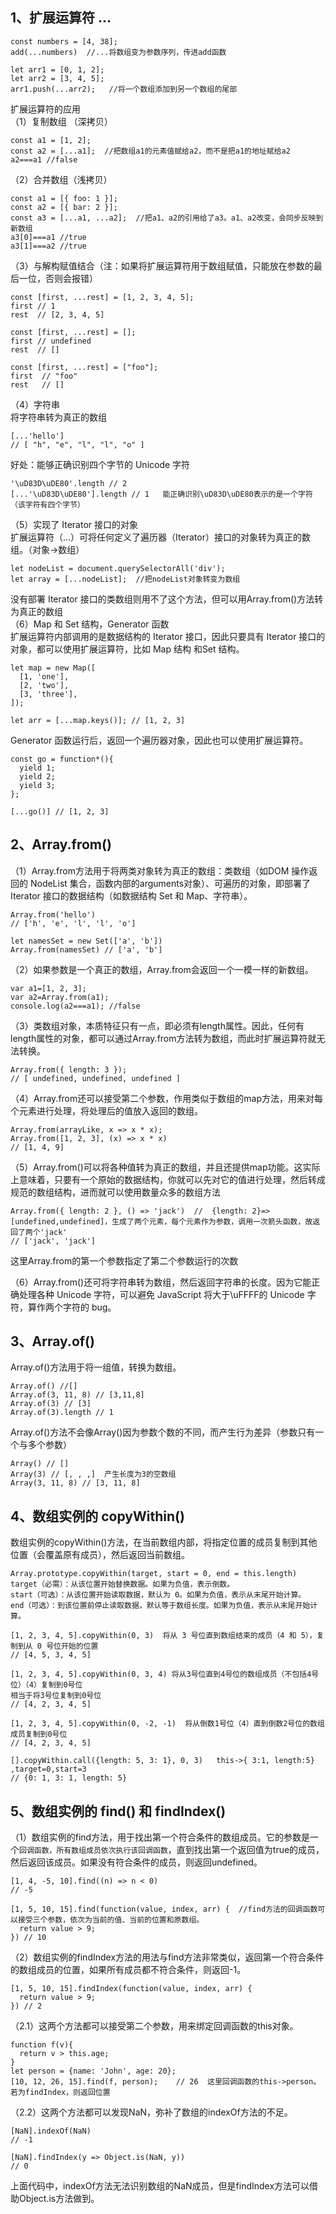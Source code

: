 ## 1、扩展运算符 ...
    const numbers = [4, 38];
    add(...numbers)  //...将数组变为参数序列，传进add函数

    let arr1 = [0, 1, 2];
    let arr2 = [3, 4, 5];
    arr1.push(...arr2);   //将一个数组添加到另一个数组的尾部

扩展运算符的应用<br>
（1）复制数组 （深拷贝）

    const a1 = [1, 2];
    const a2 = [...a1];  //把数组a1的元素值赋给a2，而不是把a1的地址赋给a2
    a2===a1 //false
（2）合并数组（浅拷贝）

    const a1 = [{ foo: 1 }];
    const a2 = [{ bar: 2 }];
    const a3 = [...a1, ...a2];  //把a1、a2的引用给了a3。a1、a2改变，会同步反映到新数组
    a3[0]===a1 //true
    a3[1]===a2 //true
（3）与解构赋值结合（注：如果将扩展运算符用于数组赋值，只能放在参数的最后一位，否则会报错）

    const [first, ...rest] = [1, 2, 3, 4, 5];
    first // 1
    rest  // [2, 3, 4, 5]

    const [first, ...rest] = [];
    first // undefined
    rest  // []

    const [first, ...rest] = ["foo"];
    first  // "foo"
    rest   // []
（4）字符串<br>
将字符串转为真正的数组

    [...'hello']
    // [ "h", "e", "l", "l", "o" ]
好处：能够正确识别四个字节的 Unicode 字符

    '\uD83D\uDE80'.length // 2
    [...'\uD83D\uDE80'].length // 1   能正确识别\uD83D\uDE80表示的是一个字符（该字符有四个字节）
（5）实现了 Iterator 接口的对象<br>
扩展运算符（...）可将任何定义了遍历器（Iterator）接口的对象转为真正的数组。（对象->数组）

    let nodeList = document.querySelectorAll('div');
    let array = [...nodeList];  //把nodeList对象转变为数组
没有部署 Iterator 接口的类数组则用不了这个方法，但可以用Array.from()方法转为真正的数组<br>
（6）Map 和 Set 结构，Generator 函数<br>
扩展运算符内部调用的是数据结构的 Iterator 接口，因此只要具有 Iterator 接口的对象，都可以使用扩展运算符，比如 Map 结构 和Set 结构。

    let map = new Map([
      [1, 'one'],
      [2, 'two'],
      [3, 'three'],
    ]);

    let arr = [...map.keys()]; // [1, 2, 3]

Generator 函数运行后，返回一个遍历器对象，因此也可以使用扩展运算符。

    const go = function*(){
      yield 1;
      yield 2;
      yield 3;
    };

    [...go()] // [1, 2, 3]
## 2、Array.from()
（1）Array.from方法用于将两类对象转为真正的数组：类数组（如DOM 操作返回的 NodeList 集合，函数内部的arguments对象）、可遍历的对象，即部署了 Iterator 接口的数据结构（如数据结构 Set 和 Map、字符串）。

    Array.from('hello')
    // ['h', 'e', 'l', 'l', 'o']

    let namesSet = new Set(['a', 'b'])
    Array.from(namesSet) // ['a', 'b']
（2）如果参数是一个真正的数组，Array.from会返回一个一模一样的新数组。

    var a1=[1, 2, 3];
    var a2=Array.from(a1);
    console.log(a2===a1); //false
（3）类数组对象，本质特征只有一点，即必须有length属性。因此，任何有length属性的对象，都可以通过Array.from方法转为数组，而此时扩展运算符就无法转换。

    Array.from({ length: 3 });
    // [ undefined, undefined, undefined ]
（4）Array.from还可以接受第二个参数，作用类似于数组的map方法，用来对每个元素进行处理，将处理后的值放入返回的数组。

    Array.from(arrayLike, x => x * x);
    Array.from([1, 2, 3], (x) => x * x)
    // [1, 4, 9]
（5）Array.from()可以将各种值转为真正的数组，并且还提供map功能。这实际上意味着，只要有一个原始的数据结构，你就可以先对它的值进行处理，然后转成规范的数组结构，进而就可以使用数量众多的数组方法

    Array.from({ length: 2 }, () => 'jack')  //  {length: 2}=>[undefined,undefined]，生成了两个元素，每个元素作为参数，调用一次箭头函数，故返回了两个'jack'
    // ['jack', 'jack']
这里Array.from的第一个参数指定了第二个参数运行的次数<br>

（6）Array.from()还可将字符串转为数组，然后返回字符串的长度。因为它能正确处理各种 Unicode 字符，可以避免 JavaScript 将大于\uFFFF的 Unicode 字符，算作两个字符的 bug。

## 3、Array.of()
Array.of()方法用于将一组值，转换为数组。

    Array.of() //[]
    Array.of(3, 11, 8) // [3,11,8]
    Array.of(3) // [3]
    Array.of(3).length // 1
Array.of()方法不会像Array()因为参数个数的不同，而产生行为差异（参数只有一个与多个参数）

    Array() // []
    Array(3) // [, , ,]  产生长度为3的空数组
    Array(3, 11, 8) // [3, 11, 8]

## 4、数组实例的 copyWithin()
数组实例的copyWithin()方法，在当前数组内部，将指定位置的成员复制到其他位置（会覆盖原有成员），然后返回当前数组。

    Array.prototype.copyWithin(target, start = 0, end = this.length)
    target（必需）：从该位置开始替换数据。如果为负值，表示倒数。
    start（可选）：从该位置开始读取数据，默认为 0。如果为负值，表示从末尾开始计算。
    end（可选）：到该位置前停止读取数据，默认等于数组长度。如果为负值，表示从末尾开始计算。

    [1, 2, 3, 4, 5].copyWithin(0, 3)  将从 3 号位直到数组结束的成员（4 和 5），复制到从 0 号位开始的位置
    // [4, 5, 3, 4, 5]

    [1, 2, 3, 4, 5].copyWithin(0, 3, 4) 将从3号位直到4号位的数组成员（不包括4号位）（4）复制到0号位
    相当于将3号位复制到0号位
    // [4, 2, 3, 4, 5]

    [1, 2, 3, 4, 5].copyWithin(0, -2, -1)  将从倒数1号位（4）直到倒数2号位的数组成员复制到0号位
    // [4, 2, 3, 4, 5]

    [].copyWithin.call({length: 5, 3: 1}, 0, 3)   this->{ 3:1, length:5} ,target=0,start=3
    // {0: 1, 3: 1, length: 5}
## 5、数组实例的 find() 和 findIndex()
（1）数组实例的find方法，用于找出第一个符合条件的数组成员。它的参数是一个`回调函数，所有数组成员依次执行该回调函数`，直到找出第一个返回值为true的成员，然后返回该成员。如果没有符合条件的成员，则返回undefined。

    [1, 4, -5, 10].find((n) => n < 0)
    // -5

    [1, 5, 10, 15].find(function(value, index, arr) {  //find方法的回调函数可以接受三个参数，依次为当前的值、当前的位置和原数组。
      return value > 9;
    }) // 10
（2）数组实例的findIndex方法的用法与find方法非常类似，返回第一个符合条件的数组成员的位置，如果所有成员都不符合条件，则返回-1。

    [1, 5, 10, 15].findIndex(function(value, index, arr) {
      return value > 9;
    }) // 2

（2.1）这两个方法都可以接受第二个参数，用来绑定回调函数的this对象。

    function f(v){
      return v > this.age;
    }
    let person = {name: 'John', age: 20};
    [10, 12, 26, 15].find(f, person);    // 26  这里回调函数的this->person。若为findIndex，则返回位置
（2.2）这两个方法都可以发现NaN，弥补了数组的indexOf方法的不足。

    [NaN].indexOf(NaN)
    // -1

    [NaN].findIndex(y => Object.is(NaN, y))
    // 0
上面代码中，indexOf方法无法识别数组的NaN成员，但是findIndex方法可以借助Object.is方法做到。
